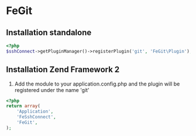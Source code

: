 FeGit
=====

## Installation standalone
```php
<?php
$sshConnect->getPluginManager()->registerPlugin('git', 'FeGit\Plugin');
```

## Installation Zend Framework 2
1. Add the module to your application.config.php and the plugin will be registered under the name 'git'
```php
<?php
return array(
    'Application',
    'FeSshConnect',
    'FeGit',
);

```